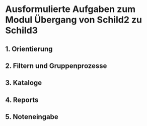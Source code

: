 # Ausformulierte Aufgaben zum Modul Übergang von Schild2 zu Schild3



## 1. Orientierung

## 2. Filtern und Gruppenprozesse

## 3. Kataloge

## 4. Reports

## 5. Noteneingabe

